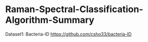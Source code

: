 # Raman-Spectral-Classification-Algorithm-Summary

Dataset1: Bacteria-ID
https://github.com/csho33/bacteria-ID
